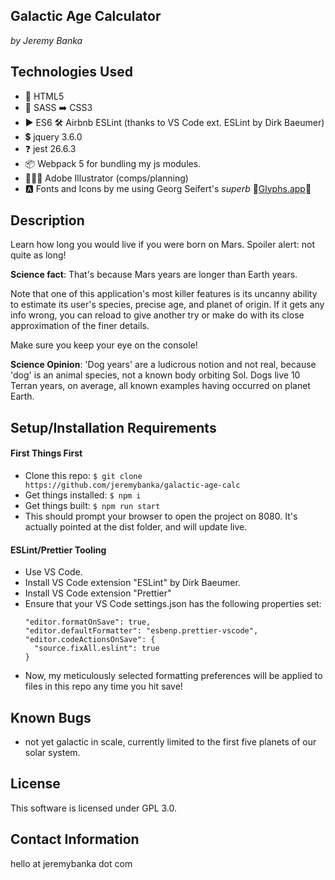 ## Galactic Age Calculator

_by Jeremy Banka_

## Technologies Used

- 📄 HTML5
- 💅 SASS ➡️ CSS3
- ▶️ ES6 🛠 Airbnb ESLint (thanks to VS Code ext. ESLint by Dirk Baeumer)
- 💲 jquery 3.6.0
- ❓ jest 26.6.3
- 📦 Webpack 5 for bundling my js modules.
- 👨🏻‍🎨 Adobe Illustrator (comps/planning)
- 🅰️ Fonts and Icons by me using Georg Seifert's _superb_ 💚[Glyphs.app](https://glyphsapp.com)💚

## Description

Learn how long you would live if you were born on Mars. Spoiler alert: not quite as long!

**Science fact**: That's because Mars years are longer than Earth years.

Note that one of this application's most killer features is its uncanny ability to estimate its user's species, precise age, and planet of origin. If it gets any info wrong, you can reload to give another try or make do with its close approximation of the finer details.

Make sure you keep your eye on the console!

**Science Opinion**: 'Dog years' are a ludicrous notion and not real, because 'dog' is an animal species, not a known body orbiting Sol. Dogs live 10 Terran years, on average, all known examples having occurred on planet Earth.

## Setup/Installation Requirements

#### First Things First

- Clone this repo: `$ git clone https://github.com/jeremybanka/galactic-age-calc`
- Get things installed: `$ npm i`
- Get things built: `$ npm run start`
- This should prompt your browser to open the project on 8080. It's actually pointed at the dist folder, and will update live.

#### ESLint/Prettier Tooling

- Use VS Code.
- Install VS Code extension "ESLint" by Dirk Baeumer.
- Install VS Code extension "Prettier"
- Ensure that your VS Code settings.json has the following properties set:
  ```
  "editor.formatOnSave": true,
  "editor.defaultFormatter": "esbenp.prettier-vscode",
  "editor.codeActionsOnSave": {
    "source.fixAll.eslint": true
  }
  ```
- Now, my meticulously selected formatting preferences will be applied to files in this repo any time you hit save!

## Known Bugs

- not yet galactic in scale, currently limited to the first five planets of our solar system.

## License

This software is licensed under GPL 3.0.

## Contact Information

hello at jeremybanka dot com
